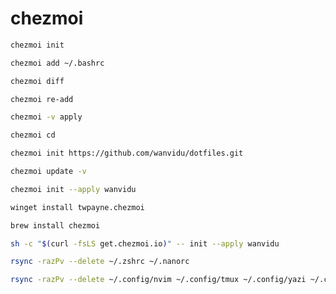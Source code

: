 # chezmoi

```sh
chezmoi init
```

```sh
chezmoi add ~/.bashrc
```

```sh
chezmoi diff
```

```sh
chezmoi re-add
```

```sh
chezmoi -v apply
```

```sh
chezmoi cd
```

```sh
chezmoi init https://github.com/wanvidu/dotfiles.git
```

```sh
chezmoi update -v
```

```sh
chezmoi init --apply wanvidu
```

```sh
winget install twpayne.chezmoi
```

```sh
brew install chezmoi
```

```sh
sh -c "$(curl -fsLS get.chezmoi.io)" -- init --apply wanvidu
```

```sh
rsync -razPv --delete ~/.zshrc ~/.nanorc
```

```sh
rsync -razPv --delete ~/.config/nvim ~/.config/tmux ~/.config/yazi ~/.config/zellij  /mnt/c/Users/wanvi/.config
```